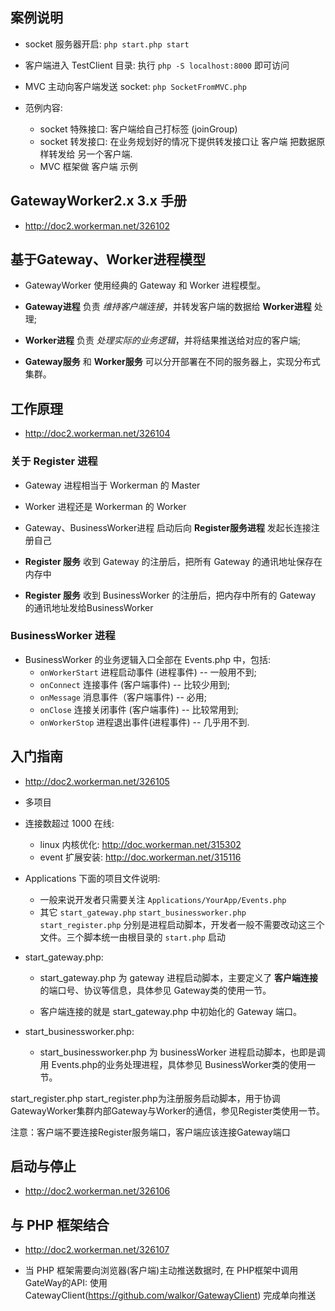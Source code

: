## 案例说明
* socket 服务器开启: `php start.php start`

* 客户端进入 TestClient 目录: 执行 `php -S localhost:8000` 即可访问

* MVC 主动向客户端发送 socket: `php SocketFromMVC.php`

* 范例内容:
    * socket 特殊接口: 客户端给自己打标签 (joinGroup)
    * socket 转发接口: 在业务规划好的情况下提供转发接口让 客户端 把数据原样转发给 另一个客户端.
    * MVC 框架做 客户端 示例


## GatewayWorker2.x 3.x 手册
* http://doc2.workerman.net/326102


## 基于Gateway、Worker进程模型
* GatewayWorker 使用经典的 Gateway 和 Worker 进程模型。

* **Gateway进程** 负责 _维持客户端连接_，并转发客户端的数据给 **Worker进程** 处理;

* **Worker进程** 负责 _处理实际的业务逻辑_，并将结果推送给对应的客户端;

* **Gateway服务** 和 **Worker服务** 可以分开部署在不同的服务器上，实现分布式集群。


## 工作原理
* http://doc2.workerman.net/326104


### 关于 Register 进程
* Gateway 进程相当于 Workerman 的 Master

* Worker 进程还是 Workerman 的 Worker

* Gateway、BusinessWorker进程 启动后向 **Register服务进程** 发起长连接注册自己

* **Register 服务** 收到 Gateway 的注册后，把所有 Gateway 的通讯地址保存在内存中

* **Register 服务** 收到 BusinessWorker 的注册后，把内存中所有的 Gateway 的通讯地址发给BusinessWorker


### BusinessWorker 进程
* BusinessWorker 的业务逻辑入口全部在 Events.php 中，包括:
    * `onWorkerStart`   进程启动事件 (进程事件)  -- 一般用不到;
    * `onConnect`       连接事件 (客户端事件)    -- 比较少用到;
    * `onMessage`       消息事件（客户端事件)    -- 必用;
    * `onClose`         连接关闭事件 (客户端事件) -- 比较常用到;
    * `onWorkerStop`    进程退出事件(进程事件)    -- 几乎用不到.


## 入门指南
* http://doc2.workerman.net/326105

* 多项目

* 连接数超过 1000 在线:
    * linux 内核优化: http://doc.workerman.net/315302
    * event 扩展安装: http://doc.workerman.net/315116

* Applications 下面的项目文件说明:
    * 一般来说开发者只需要关注 `Applications/YourApp/Events.php`
    * 其它 `start_gateway.php` `start_businessworker.php` `start_register.php` 分别是进程启动脚本，开发者一般不需要改动这三个文件。三个脚本统一由根目录的 `start.php` 启动

* start_gateway.php:
    * start_gateway.php 为 gateway 进程启动脚本，主要定义了 **客户端连接** 的端口号、协议等信息，具体参见 Gateway类的使用一节。

    * 客户端连接的就是 start_gateway.php 中初始化的 Gateway 端口。

* start_businessworker.php:
    * start_businessworker.php 为 businessWorker 进程启动脚本，也即是调用 Events.php的业务处理进程，具体参见 BusinessWorker类的使用一节。

start_register.php
start_register.php为注册服务启动脚本，用于协调GatewayWorker集群内部Gateway与Worker的通信，参见Register类使用一节。

注意：客户端不要连接Register服务端口，客户端应该连接Gateway端口


## 启动与停止
* http://doc2.workerman.net/326106

## 与 PHP 框架结合
* http://doc2.workerman.net/326107

* 当 PHP 框架需要向浏览器(客户端)主动推送数据时, 在 PHP框架中调用 GateWay的API: 使用 CatewayClient(https://github.com/walkor/GatewayClient) 完成单向推送
